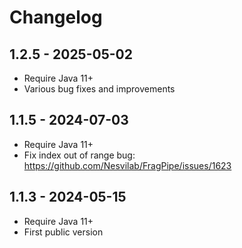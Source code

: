 # Changelog
## 1.2.5 - 2025-05-02
- Require Java 11+
- Various bug fixes and improvements

## 1.1.5 - 2024-07-03
- Require Java 11+
-  Fix index out of range bug: https://github.com/Nesvilab/FragPipe/issues/1623

## 1.1.3 - 2024-05-15
- Require Java 11+
- First public version
